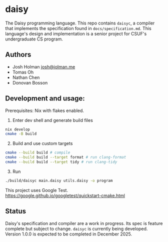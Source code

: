 # daisy
The Daisy programming language. This repo contains `daisyc`, a compiler that implements the
specification found in `docs/specification.md`.
This language's design and implementation is a senior project for CSUF's
undergraduate CS program.


## Authors
- Josh Holman  josh@jolman.me
- Tomas Oh
- Nathan Chen
- Donovan Bosson

## Development and usage:
Prerequisites:
Nix with flakes enabled.  
  
1. Enter dev shell and generate build files
```sh
nix develop
cmake -B build
```

2. Build and use custom targets
```sh
cmake --build build # compile
cmake --build build --target format # run clang-format
cmake --build build --target tidy # run clang-tidy
```

3. Run
```sh
./build/daisyc main.daisy utils.daisy -o program
```
  
This project uses Google Test. 
https://google.github.io/googletest/quickstart-cmake.html

## Status
Daisy's specification and compiler are a work in progress. Its spec is feature
complete but subject to change. `daisyc` is currently being developed. Version 1.0.0
is expected to be completed in December 2025.
